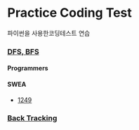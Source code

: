 # Practice Coding Test
파이썬을 사용한코딩테스트 연습

### [DFS, BFS](https://github.com/HYEEWON/practice_for_coding_test_hyewon/blob/master/algorithm_python3/DFS_BFS.ipynb)
#### Programmers
#### SWEA
* [1249](https://github.com/HYEEWON/practice_for_coding_test_hyewon/blob/master/SWEA/1249_%EB%B3%B4%EA%B8%89%EB%A1%9C_D4.ipynb)

### [Back Tracking](https://github.com/HYEEWON/practice_for_coding_test_hyewon/blob/master/algorithm_python3/BackTracking.ipynb)
